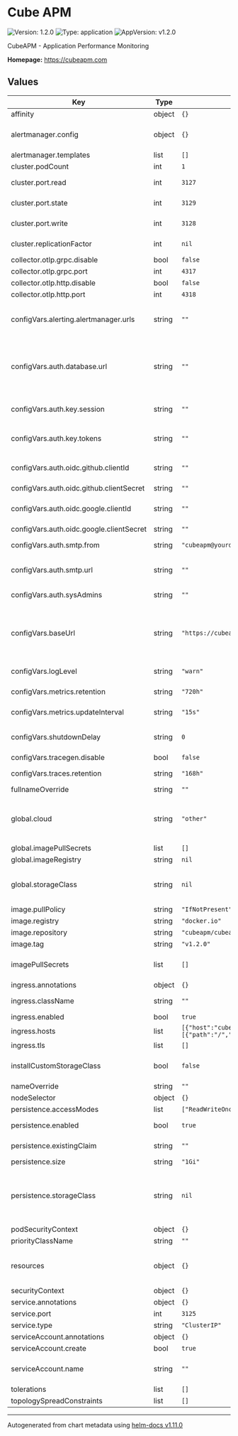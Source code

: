 # Cube APM

![Version: 1.2.0](https://img.shields.io/badge/Version-1.2.0-informational?style=flat-square) ![Type: application](https://img.shields.io/badge/Type-application-informational?style=flat-square) ![AppVersion: v1.2.0](https://img.shields.io/badge/AppVersion-v1.2.0-informational?style=flat-square)

CubeAPM - Application Performance Monitoring

**Homepage:** <https://cubeapm.com>

## Values

| Key                                      | Type   | Default                                                                                          | Description                                                                                                                                                                                                                                                                        |
| ---------------------------------------- | ------ | ------------------------------------------------------------------------------------------------ | ---------------------------------------------------------------------------------------------------------------------------------------------------------------------------------------------------------------------------------------------------------------------------------- |
| affinity                                 | object | `{}`                                                                                             |                                                                                                                                                                                                                                                                                    |
| alertmanager.config                      | object | `{}`                                                                                             | Alertmanager templates Ref: https://prometheus.io/docs/alerting/0.25/configuration/ See `values.yaml` for an example                                                                                                                                                               |
| alertmanager.templates                   | list   | `[]`                                                                                             | Alertmanager templates                                                                                                                                                                                                                                                             |
| cluster.podCount                         | int    | `1`                                                                                              | Number of pods in the cluster                                                                                                                                                                                                                                                      |
| cluster.port.read                        | int    | `3127`                                                                                           | Port to use for internal exchange of data between nodes for serving read requests                                                                                                                                                                                                  |
| cluster.port.state                       | int    | `3129`                                                                                           | Port to use for internal exchange of data between nodes for maintaining cluster state                                                                                                                                                                                              |
| cluster.port.write                       | int    | `3128`                                                                                           | Port to use for internal exchange of data between nodes for serving write requests                                                                                                                                                                                                 |
| cluster.replicationFactor                | int    | `nil`                                                                                            | Replication factor for the ingested data. Default is size_of_cluster/2 + 1                                                                                                                                                                                                         |
| collector.otlp.grpc.disable              | bool   | `false`                                                                                          | Disable OTLP grpc receiver                                                                                                                                                                                                                                                         |
| collector.otlp.grpc.port                 | int    | `4317`                                                                                           | Port to bind OTLP grpc receiver on                                                                                                                                                                                                                                                 |
| collector.otlp.http.disable              | bool   | `false`                                                                                          | Disable OTLP http receiver                                                                                                                                                                                                                                                         |
| collector.otlp.http.port                 | int    | `4318`                                                                                           | Port to bind OTLP http receiver on                                                                                                                                                                                                                                                 |
| configVars.alerting.alertmanager.urls    | string | `""`                                                                                             | Prometheus Alertmanager URL to override in-built alertmanager, e.g. http://127.0.0.1:9093. List all Alertmanager URLs separated by comma if it is running in cluster mode.                                                                                                         |
| configVars.auth.database.url             | string | `""`                                                                                             | [Required] URL of database for storing user accounts data Example: mysql://&lt;username&gt;:&lt;password&gt;@tcp(&lt;host&gt;:3306)/&lt;db_name&gt; postgres://&lt;username&gt;:&lt;password&gt;@&lt;host&gt;:5432/&lt;db_name&gt;?sslmode=disable                                 |
| configVars.auth.key.session              | string | `""`                                                                                             | [Required] Encryption key for session data. Must be 32 characters long. Can use hex encoded UUID without dashes.                                                                                                                                                                   |
| configVars.auth.key.tokens               | string | `""`                                                                                             | [Required] Encryption key for tokens. Must be 32 characters long. Can use hex encoded UUID without dashes.                                                                                                                                                                         |
| configVars.auth.oidc.github.clientId     | string | `""`                                                                                             | Client ID for Sign in with GitHub. Refer https://cubeapm.com/install.html#github-app for guidance.                                                                                                                                                                                 |
| configVars.auth.oidc.github.clientSecret | string | `""`                                                                                             | Client secret for Sign in with GitHub                                                                                                                                                                                                                                              |
| configVars.auth.oidc.google.clientId     | string | `""`                                                                                             | Client ID for Sign in with Google. Refer https://cubeapm.com/install.html#google-oauth for guidance.                                                                                                                                                                               |
| configVars.auth.oidc.google.clientSecret | string | `""`                                                                                             | Client secret for Sign in with Google                                                                                                                                                                                                                                              |
| configVars.auth.smtp.from                | string | `"cubeapm@yourdomain.com"`                                                                       | Email address of sender. Your SMTP server must be configured to allow sending emails from this address.                                                                                                                                                                            |
| configVars.auth.smtp.url                 | string | `""`                                                                                             | [Required] URL of SMTP server for sending emails Example: smtp://&lt;username&gt;:&lt;password&gt;@&lt;mailserver&gt;:25/?skip_ssl_verify=false                                                                                                                                    |
| configVars.auth.sysAdmins                | string | `""`                                                                                             | Comma separated list of email ids of users to be given sysadmin privilege.                                                                                                                                                                                                         |
| configVars.baseUrl                       | string | `"https://cubeapm.yourdomain.com"`                                                               | [Required] URL used by users to access Cube APM. This is used to generate URLs in emails and alerts. If you use reverse proxy and sub path specify full url (with sub path). Examples: http://cube.yourdomain.com, https://yourdomain.com/cube, http://10.0.0.1:3125               |
| configVars.logLevel                      | string | `"warn"`                                                                                         | Minimal allowed log Level. Supported values are debug, info, warn, and error.                                                                                                                                                                                                      |
| configVars.metrics.retention             | string | `"720h"`                                                                                         | Metrics retention period. Must be between 24h0m0s and 1440h0m0s.                                                                                                                                                                                                                   |
| configVars.metrics.updateInterval        | string | `"15s"`                                                                                          | Metrics update interval. Must be between 500ms and 1m0s.                                                                                                                                                                                                                           |
| configVars.shutdownDelay                 | string | `0`                                                                                              | Delay before shutdown. During this delay, health check returns non-OK responses so load balancers can route new requests to other servers.                                                                                                                                         |
| configVars.tracegen.disable              | bool   | `false`                                                                                          | Disable the built-in demo trace generator                                                                                                                                                                                                                                          |
| configVars.traces.retention              | string | `"168h"`                                                                                         | Traces retention period. Must be between 1h0m0s and 720h0m0s.                                                                                                                                                                                                                      |
| fullnameOverride                         | string | `""`                                                                                             | CubeAPM chart full name override                                                                                                                                                                                                                                                   |
| global.cloud                             | string | `"other"`                                                                                        | Kubernetes cluster cloud provider. example: `aws`, `azure`, `gcp`, `other` Based on the cloud, storage class for the persistent volume is selected. When set to 'aws' or 'gcp' along with `installCustomStorageClass` enabled, then new expandible storage class is created.       |
| global.imagePullSecrets                  | list   | `[]`                                                                                             | Global Image Pull Secrets                                                                                                                                                                                                                                                          |
| global.imageRegistry                     | string | `nil`                                                                                            | Overrides the Image registry globally                                                                                                                                                                                                                                              |
| global.storageClass                      | string | `nil`                                                                                            | Overrides the storage class for all PVC with persistence enabled. If not set, the default storage class is used. If set to "-", storageClassName: "", which disables dynamic provisioning                                                                                          |
| image.pullPolicy                         | string | `"IfNotPresent"`                                                                                 |                                                                                                                                                                                                                                                                                    |
| image.registry                           | string | `"docker.io"`                                                                                    |                                                                                                                                                                                                                                                                                    |
| image.repository                         | string | `"cubeapm/cubeapm"`                                                                              |                                                                                                                                                                                                                                                                                    |
| image.tag                                | string | `"v1.2.0"`                                                                                       |                                                                                                                                                                                                                                                                                    |
| imagePullSecrets                         | list   | `[]`                                                                                             | Image Registry Secret Names for all CubeAPM components. If global.imagePullSecrets is set as well, it will be merged.                                                                                                                                                              |
| ingress.annotations                      | object | `{}`                                                                                             | Annotations to CubeAPM Ingress                                                                                                                                                                                                                                                     |
| ingress.className                        | string | `""`                                                                                             | Ingress Class Name to be used to identify ingress controllers                                                                                                                                                                                                                      |
| ingress.enabled                          | bool   | `true`                                                                                           | Enable ingress for CubeAPM                                                                                                                                                                                                                                                         |
| ingress.hosts                            | list   | `[{"host":"cubeapm.yourdomain.com","paths":[{"path":"/","pathType":"ImplementationSpecific"}]}]` | CubeAPM Ingress Host names with their path details                                                                                                                                                                                                                                 |
| ingress.tls                              | list   | `[]`                                                                                             | CubeAPM Ingress TLS                                                                                                                                                                                                                                                                |
| installCustomStorageClass                | bool   | `false`                                                                                          | When the `installCustomStorageClass` is enabled with `cloud` set as `gcp` or `aws`. It creates custom storage class with volume expansion permission.                                                                                                                              |
| nameOverride                             | string | `""`                                                                                             | CubeAPM chart name override                                                                                                                                                                                                                                                        |
| nodeSelector                             | object | `{}`                                                                                             |                                                                                                                                                                                                                                                                                    |
| persistence.accessModes                  | list   | `["ReadWriteOnce"]`                                                                              | Access Modes for persistent volume                                                                                                                                                                                                                                                 |
| persistence.enabled                      | bool   | `true`                                                                                           | Enable data persistence using PVC. If not enabled, data is stored in an emptyDir.                                                                                                                                                                                                  |
| persistence.existingClaim                | string | `""`                                                                                             | Name of an existing PVC to use (only when deploying a single pod)                                                                                                                                                                                                                  |
| persistence.size                         | string | `"1Gi"`                                                                                          | Persistent Volume size                                                                                                                                                                                                                                                             |
| persistence.storageClass                 | string | `nil`                                                                                            | Persistent Volume Storage Class to use. If defined, `storageClassName: <storageClass>`. If set to "-", `storageClassName: ""`, which disables dynamic provisioning If undefined (the default) or set to `null`, no storageClassName spec is set, choosing the default provisioner. |
| podSecurityContext                       | object | `{}`                                                                                             |                                                                                                                                                                                                                                                                                    |
| priorityClassName                        | string | `""`                                                                                             |                                                                                                                                                                                                                                                                                    |
| resources                                | object | `{}`                                                                                             | Configure resource requests and limits. Update according to your workload. Ref: http://kubernetes.io/docs/user-guide/compute-resources/                                                                                                                                            |
| securityContext                          | object | `{}`                                                                                             |                                                                                                                                                                                                                                                                                    |
| service.annotations                      | object | `{}`                                                                                             | Annotations to CubeAPM service                                                                                                                                                                                                                                                     |
| service.port                             | int    | `3125`                                                                                           | HTTP port                                                                                                                                                                                                                                                                          |
| service.type                             | string | `"ClusterIP"`                                                                                    | Service type                                                                                                                                                                                                                                                                       |
| serviceAccount.annotations               | object | `{}`                                                                                             | Annotations to add to the service account                                                                                                                                                                                                                                          |
| serviceAccount.create                    | bool   | `true`                                                                                           | Specifies whether a service account should be created                                                                                                                                                                                                                              |
| serviceAccount.name                      | string | `""`                                                                                             | The name of the service account to use. If not set and create is true, a name is generated using the fullname template                                                                                                                                                             |
| tolerations                              | list   | `[]`                                                                                             |                                                                                                                                                                                                                                                                                    |
| topologySpreadConstraints                | list   | `[]`                                                                                             |                                                                                                                                                                                                                                                                                    |

---

Autogenerated from chart metadata using [helm-docs v1.11.0](https://github.com/norwoodj/helm-docs/releases/v1.11.0)
